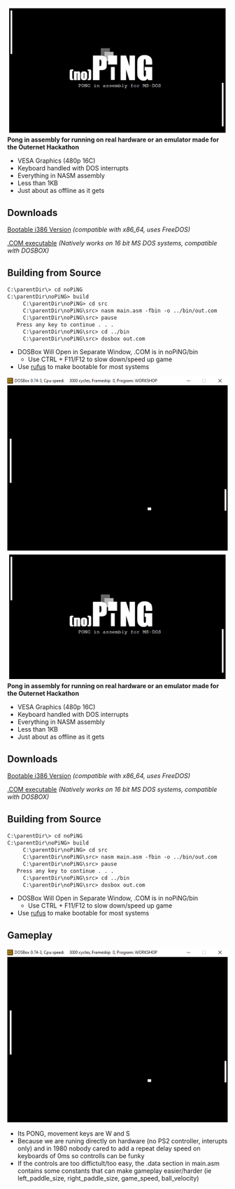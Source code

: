 ![noPiNG readme logo](img/logo.PNG "(no)PiNG")
**Pong in assembly for running on real hardware or an emulator made for the Outernet Hackathon**
- VESA Graphics (480p 16C)
- Keyboard handled with DOS interrupts 
- Everything in NASM assembly
- Less than 1KB
- Just about as offline as it gets

## Downloads
[Bootable i386 Version]() *(compatible with x86_64, uses FreeDOS)*

[.COM executable]() *(Natively works on 16 bit MS DOS systems, compatible with DOSBOX)*

## Building from Source
```
C:\parentDir\> cd noPiNG
C:\parentDir\noPiNG> build
     C:\parentDir\noPiNG> cd src
     C:\parentDir\noPiNG\src> nasm main.asm -fbin -o ../bin/out.com
     C:\parentDir\noPiNG\src> pause
   Press any key to continue . . .
     C:\parentDir\noPiNG\src> cd ../bin
     C:\parentDir\noPiNG\src> dosbox out.com
```
* DOSBox Will Open in Separate Window, .COM is in noPiNG/bin
    * Use CTRL + F11/F12 to slow down/speed up game
* Use [rufus](https://rufus.ie/en/) to make bootable for most systems

![noPiNG gameplay image](img/gameplay.PNG)
![noPiNG readme logo](img/logo.PNG "(no)PiNG")
**Pong in assembly for running on real hardware or an emulator made for the Outernet Hackathon**
- VESA Graphics (480p 16C)
- Keyboard handled with DOS interrupts 
- Everything in NASM assembly
- Less than 1KB
- Just about as offline as it gets

## Downloads
[Bootable i386 Version]() *(compatible with x86_64, uses FreeDOS)*

[.COM executable]() *(Natively works on 16 bit MS DOS systems, compatible with DOSBOX)*

## Building from Source
```
C:\parentDir\> cd noPiNG
C:\parentDir\noPiNG> build
     C:\parentDir\noPiNG> cd src
     C:\parentDir\noPiNG\src> nasm main.asm -fbin -o ../bin/out.com
     C:\parentDir\noPiNG\src> pause
   Press any key to continue . . .
     C:\parentDir\noPiNG\src> cd ../bin
     C:\parentDir\noPiNG\src> dosbox out.com
```
* DOSBox Will Open in Separate Window, .COM is in noPiNG/bin
    * Use CTRL + F11/F12 to slow down/speed up game
* Use [rufus](https://rufus.ie/en/) to make bootable for most systems

## Gameplay
![noPiNG gameplay image](img/gameplay.PNG)
* Its PONG, movement keys are W and S
* Because we are runing directly on hardware (no PS2 controller, interupts only) and in 1980 nobody cared to add a repeat delay speed on keyboards of 0ms so controlls can be funky
* If the controls are too diffictult/too easy, the .data section in main.asm contains some constants that can make gameplay easier/harder (ie left_paddle_size, right_paddle_size, game_speed, ball_velocity)